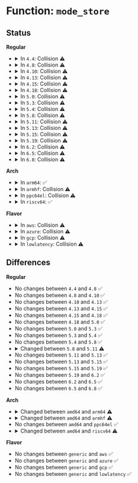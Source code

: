 # Function: <code>mode_store</code>

## Status
<b>Regular</b>
<ul>
<li>
<details>
<summary>In <code>4.4</code>: Collision ⚠️</summary>

```c
ssize_t mode_store(struct device *dev, struct device_attribute *attr, const char *buf, size_t len);
```

**Collision:** Static-Static Collision

**Inline:** No

**Transformation:** False

**Instances:**

```
In drivers/nvdimm/pfn_devs.c (ffffffff815a1e70)
Location: drivers/nvdimm/pfn_devs.c:71
Inline: False
```
```
In drivers/thermal/thermal_core.c (ffffffff81683340)
Location: drivers/thermal/thermal_core.c:631
Inline: False
```
**Symbols:**

```
ffffffff815a1e70-ffffffff815a207c: mode_store (STB_LOCAL)
ffffffff81683340-ffffffff816833c4: mode_store (STB_LOCAL)
```
</details>
</li>
<li>
<details>
<summary>In <code>4.8</code>: Collision ⚠️</summary>

```c
ssize_t mode_store(struct device *dev, struct device_attribute *attr, const char *buf, size_t len);
```

**Collision:** Static-Static Collision

**Inline:** No

**Transformation:** False

**Instances:**

```
In drivers/nvdimm/pfn_devs.c (ffffffff815f8050)
Location: drivers/nvdimm/pfn_devs.c:72
Inline: False
```
```
In drivers/thermal/thermal_core.c (ffffffff816e4830)
Location: drivers/thermal/thermal_core.c:631
Inline: False
```
**Symbols:**

```
ffffffff815f8050-ffffffff815f8227: mode_store (STB_LOCAL)
ffffffff816e4830-ffffffff816e48b4: mode_store (STB_LOCAL)
```
</details>
</li>
<li>
<details>
<summary>In <code>4.10</code>: Collision ⚠️</summary>

```c
ssize_t mode_store(struct device *dev, struct device_attribute *attr, const char *buf, size_t len);
```

**Collision:** Static-Static Collision

**Inline:** No

**Transformation:** False

**Instances:**

```
In drivers/nvdimm/pfn_devs.c (ffffffff816262c0)
Location: drivers/nvdimm/pfn_devs.c:72
Inline: False
```
```
In drivers/thermal/thermal_sysfs.c (ffffffff81718da0)
Location: drivers/thermal/thermal_sysfs.c:69
Inline: False
```
**Symbols:**

```
ffffffff816262c0-ffffffff81626497: mode_store (STB_LOCAL)
ffffffff81718da0-ffffffff81718e24: mode_store (STB_LOCAL)
```
</details>
</li>
<li>
<details>
<summary>In <code>4.13</code>: Collision ⚠️</summary>

```c
ssize_t mode_store(struct device *dev, struct device_attribute *attr, const char *buf, size_t len);
```

**Collision:** Static-Static Collision

**Inline:** No

**Transformation:** False

**Instances:**

```
In drivers/nvdimm/pfn_devs.c (ffffffff8163b480)
Location: drivers/nvdimm/pfn_devs.c:72
Inline: False
```
```
In drivers/thermal/thermal_sysfs.c (ffffffff81731040)
Location: drivers/thermal/thermal_sysfs.c:69
Inline: False
```
**Symbols:**

```
ffffffff8163b480-ffffffff8163b64d: mode_store (STB_LOCAL)
ffffffff81731040-ffffffff817310c2: mode_store (STB_LOCAL)
```
</details>
</li>
<li>
<details>
<summary>In <code>4.15</code>: Collision ⚠️</summary>

```c
ssize_t mode_store(struct device *dev, struct device_attribute *attr, const char *buf, size_t len);
```

**Collision:** Static-Static Collision

**Inline:** No

**Transformation:** False

**Instances:**

```
In drivers/nvdimm/pfn_devs.c (ffffffff816a41f0)
Location: drivers/nvdimm/pfn_devs.c:72
Inline: False
```
```
In drivers/thermal/thermal_sysfs.c (ffffffff817a20d0)
Location: drivers/thermal/thermal_sysfs.c:69
Inline: False
```
**Symbols:**

```
ffffffff816a41f0-ffffffff816a43bd: mode_store (STB_LOCAL)
ffffffff817a20d0-ffffffff817a2156: mode_store (STB_LOCAL)
```
</details>
</li>
<li>
<details>
<summary>In <code>4.18</code>: Collision ⚠️</summary>

```c
ssize_t mode_store(struct device *dev, struct device_attribute *attr, const char *buf, size_t len);
```

**Collision:** Static-Static Collision

**Inline:** No

**Transformation:** False

**Instances:**

```
In drivers/nvdimm/pfn_devs.c (ffffffff816e03a0)
Location: drivers/nvdimm/pfn_devs.c:72
Inline: False
```
```
In drivers/thermal/thermal_sysfs.c (ffffffff817e9730)
Location: drivers/thermal/thermal_sysfs.c:67
Inline: False
```
**Symbols:**

```
ffffffff816e03a0-ffffffff816e0593: mode_store (STB_LOCAL)
ffffffff817e9730-ffffffff817e97bd: mode_store (STB_LOCAL)
```
</details>
</li>
<li>
<details>
<summary>In <code>5.0</code>: Collision ⚠️</summary>

```c
ssize_t mode_store(struct device *dev, struct device_attribute *attr, const char *buf, size_t len);
```

**Collision:** Static-Static Collision

**Inline:** No

**Transformation:** False

**Instances:**

```
In drivers/nvdimm/pfn_devs.c (ffffffff81702760)
Location: drivers/nvdimm/pfn_devs.c:72
Inline: False
```
```
In drivers/thermal/thermal_sysfs.c (ffffffff818155e0)
Location: drivers/thermal/thermal_sysfs.c:67
Inline: False
```
**Symbols:**

```
ffffffff81702760-ffffffff81702953: mode_store (STB_LOCAL)
ffffffff818155e0-ffffffff8181566d: mode_store (STB_LOCAL)
```
</details>
</li>
<li>
<details>
<summary>In <code>5.3</code>: Collision ⚠️</summary>

```c
ssize_t mode_store(struct device *dev, struct device_attribute *attr, const char *buf, size_t len);
```

**Collision:** Static-Static Collision

**Inline:** No

**Transformation:** False

**Instances:**

```
In drivers/nvdimm/pfn_devs.c (ffffffff8173c600)
Location: drivers/nvdimm/pfn_devs.c:64
Inline: False
```
```
In drivers/thermal/thermal_sysfs.c (ffffffff81857800)
Location: drivers/thermal/thermal_sysfs.c:67
Inline: False
```
**Symbols:**

```
ffffffff8173c600-ffffffff8173c7f5: mode_store (STB_LOCAL)
ffffffff81857800-ffffffff8185788d: mode_store (STB_LOCAL)
```
</details>
</li>
<li>
<details>
<summary>In <code>5.4</code>: Collision ⚠️</summary>

```c
ssize_t mode_store(struct device *dev, struct device_attribute *attr, const char *buf, size_t len);
```

**Collision:** Static-Static Collision

**Inline:** No

**Transformation:** False

**Instances:**

```
In drivers/nvdimm/pfn_devs.c (ffffffff817602f0)
Location: drivers/nvdimm/pfn_devs.c:64
Inline: False
```
```
In drivers/thermal/thermal_sysfs.c (ffffffff818892b0)
Location: drivers/thermal/thermal_sysfs.c:67
Inline: False
```
**Symbols:**

```
ffffffff817602f0-ffffffff817604e5: mode_store (STB_LOCAL)
ffffffff818892b0-ffffffff8188933d: mode_store (STB_LOCAL)
```
</details>
</li>
<li>
<details>
<summary>In <code>5.8</code>: Collision ⚠️</summary>

```c
ssize_t mode_store(struct device *dev, struct device_attribute *attr, const char *buf, size_t len);
```

**Collision:** Static-Static Collision

**Inline:** No

**Transformation:** False

**Instances:**

```
In drivers/nvdimm/pfn_devs.c (ffffffff8181fdf0)
Location: drivers/nvdimm/pfn_devs.c:53
Inline: False
```
```
In drivers/thermal/thermal_sysfs.c (ffffffff81957cb0)
Location: drivers/thermal/thermal_sysfs.c:67
Inline: False
```
**Symbols:**

```
ffffffff8181fdf0-ffffffff8181ffe5: mode_store (STB_LOCAL)
ffffffff81957cb0-ffffffff81957d40: mode_store (STB_LOCAL)
```
</details>
</li>
<li>
<details>
<summary>In <code>5.11</code>: Collision ⚠️</summary>

```c
ssize_t mode_store(struct kobject *kobj, struct kobj_attribute *attr, const char *buf, size_t count);
```

**Collision:** Static-Static Collision

**Inline:** No

**Transformation:** False

**Instances:**

```
In kernel/reboot.c (ffffffff810d3050)
Location: kernel/reboot.c:644
Inline: False
```
```
In drivers/nvdimm/pfn_devs.c (ffffffff8182ed20)
Location: drivers/nvdimm/pfn_devs.c:53
Inline: False
```
```
In drivers/thermal/thermal_sysfs.c (ffffffff8195d2d0)
Location: drivers/thermal/thermal_sysfs.c:58
Inline: False
```
**Symbols:**

```
ffffffff810d3050-ffffffff810d315d: mode_store (STB_LOCAL)
ffffffff8182ed20-ffffffff8182ef15: mode_store (STB_LOCAL)
ffffffff8195d2d0-ffffffff8195d348: mode_store (STB_LOCAL)
```
</details>
</li>
<li>
<details>
<summary>In <code>5.13</code>: Collision ⚠️</summary>

```c
ssize_t mode_store(struct kobject *kobj, struct kobj_attribute *attr, const char *buf, size_t count);
```

**Collision:** Static-Static Collision

**Inline:** No

**Transformation:** False

**Instances:**

```
In kernel/reboot.c (ffffffff810d4d50)
Location: kernel/reboot.c:644
Inline: False
```
```
In drivers/nvdimm/pfn_devs.c (ffffffff81811ff0)
Location: drivers/nvdimm/pfn_devs.c:53
Inline: False
```
```
In drivers/thermal/thermal_sysfs.c (ffffffff819401b0)
Location: drivers/thermal/thermal_sysfs.c:58
Inline: False
```
**Symbols:**

```
ffffffff810d4d50-ffffffff810d4e41: mode_store (STB_LOCAL)
ffffffff81811ff0-ffffffff818121c1: mode_store (STB_LOCAL)
ffffffff819401b0-ffffffff8194022f: mode_store (STB_LOCAL)
```
</details>
</li>
<li>
<details>
<summary>In <code>5.15</code>: Collision ⚠️</summary>

```c
ssize_t mode_store(struct kobject *kobj, struct kobj_attribute *attr, const char *buf, size_t count);
```

**Collision:** Static-Static Collision

**Inline:** No

**Transformation:** False

**Instances:**

```
In kernel/reboot.c (ffffffff810e7f40)
Location: kernel/reboot.c:723
Inline: False
```
```
In drivers/nvdimm/pfn_devs.c (ffffffff8189c610)
Location: drivers/nvdimm/pfn_devs.c:53
Inline: False
```
```
In drivers/thermal/thermal_sysfs.c (ffffffff819e4ad0)
Location: drivers/thermal/thermal_sysfs.c:58
Inline: False
```
**Symbols:**

```
ffffffff810e7f40-ffffffff810e8031: mode_store (STB_LOCAL)
ffffffff8189c610-ffffffff8189c7de: mode_store (STB_LOCAL)
ffffffff819e4ad0-ffffffff819e4b4f: mode_store (STB_LOCAL)
```
</details>
</li>
<li>
<details>
<summary>In <code>5.19</code>: Collision ⚠️</summary>

```c
ssize_t mode_store(struct kobject *kobj, struct kobj_attribute *attr, const char *buf, size_t count);
```

**Collision:** Static-Static Collision

**Inline:** No

**Transformation:** False

**Instances:**

```
In kernel/reboot.c (ffffffff81102360)
Location: kernel/reboot.c:1095
Inline: False
```
```
In drivers/nvdimm/pfn_devs.c (ffffffff819e5ef0)
Location: drivers/nvdimm/pfn_devs.c:52
Inline: False
```
```
In drivers/thermal/thermal_sysfs.c (ffffffff81b49cd0)
Location: drivers/thermal/thermal_sysfs.c:58
Inline: False
```
**Symbols:**

```
ffffffff81102360-ffffffff81102460: mode_store (STB_LOCAL)
ffffffff819e5ef0-ffffffff819e609c: mode_store (STB_LOCAL)
ffffffff81b49cd0-ffffffff81b49d65: mode_store (STB_LOCAL)
```
</details>
</li>
<li>
<details>
<summary>In <code>6.2</code>: Collision ⚠️</summary>

```c
ssize_t mode_store(struct kobject *kobj, struct kobj_attribute *attr, const char *buf, size_t count);
```

**Collision:** Static-Static Collision

**Inline:** No

**Transformation:** False

**Instances:**

```
In kernel/reboot.c (ffffffff81127650)
Location: kernel/reboot.c:1112
Inline: False
```
```
In drivers/nvdimm/pfn_devs.c (ffffffff81b61e70)
Location: drivers/nvdimm/pfn_devs.c:54
Inline: False
```
```
In drivers/thermal/thermal_sysfs.c (ffffffff81ce1470)
Location: drivers/thermal/thermal_sysfs.c:62
Inline: False
```
**Symbols:**

```
ffffffff81127650-ffffffff81127750: mode_store (STB_LOCAL)
ffffffff81b61e70-ffffffff81b62026: mode_store (STB_LOCAL)
ffffffff81ce1470-ffffffff81ce1505: mode_store (STB_LOCAL)
```
</details>
</li>
<li>
<details>
<summary>In <code>6.5</code>: Collision ⚠️</summary>

```c
ssize_t mode_store(struct kobject *kobj, struct kobj_attribute *attr, const char *buf, size_t count);
```

**Collision:** Static-Static Collision

**Inline:** No

**Transformation:** False

**Instances:**

```
In kernel/reboot.c (ffffffff81134af0)
Location: kernel/reboot.c:1112
Inline: False
```
```
In drivers/nvdimm/pfn_devs.c (ffffffff81bb5470)
Location: drivers/nvdimm/pfn_devs.c:54
Inline: False
```
```
In drivers/thermal/thermal_sysfs.c (ffffffff81d496e0)
Location: drivers/thermal/thermal_sysfs.c:62
Inline: False
```
**Symbols:**

```
ffffffff81134af0-ffffffff81134bf0: mode_store (STB_LOCAL)
ffffffff81bb5470-ffffffff81bb562f: mode_store (STB_LOCAL)
ffffffff81d496e0-ffffffff81d49775: mode_store (STB_LOCAL)
```
</details>
</li>
<li>
<details>
<summary>In <code>6.8</code>: Collision ⚠️</summary>

```c
ssize_t mode_store(struct kobject *kobj, struct kobj_attribute *attr, const char *buf, size_t count);
```

**Collision:** Static-Static Collision

**Inline:** No

**Transformation:** False

**Instances:**

```
In kernel/reboot.c (ffffffff8113fae0)
Location: kernel/reboot.c:1135
Inline: False
```
```
In drivers/nvdimm/pfn_devs.c (ffffffff81c099f0)
Location: drivers/nvdimm/pfn_devs.c:54
Inline: False
```
```
In drivers/thermal/thermal_sysfs.c (ffffffff81e004f0)
Location: drivers/thermal/thermal_sysfs.c:62
Inline: False
```
**Symbols:**

```
ffffffff8113fae0-ffffffff8113fbe0: mode_store (STB_LOCAL)
ffffffff81c099f0-ffffffff81c09baf: mode_store (STB_LOCAL)
ffffffff81e004f0-ffffffff81e00585: mode_store (STB_LOCAL)
```
</details>
</li>
</ul>
<b>Arch</b>
<ul>
<li>
<details>
<summary>In <code>arm64</code>: ✅</summary>

```c
ssize_t mode_store(struct device *dev, struct device_attribute *attr, const char *buf, size_t count);
```

**Collision:** Unique Static

**Inline:** No

**Transformation:** False

**Instances:**

```
In drivers/thermal/thermal_sysfs.c (ffff800010ad6b10)
Location: drivers/thermal/thermal_sysfs.c:67
Inline: False
```
**Symbols:**

```
ffff800010ad6b10-ffff800010ad6bb8: mode_store (STB_LOCAL)
```
</details>
</li>
<li>
<details>
<summary>In <code>armhf</code>: Collision ⚠️</summary>

```c
ssize_t mode_store(struct device *dev, struct device_attribute *attr, const char *buf, size_t n);
```

**Collision:** Static-Static Collision

**Inline:** No

**Transformation:** False

**Instances:**

```
In drivers/usb/musb/musb_core.c (c0b65300)
Location: drivers/usb/musb/musb_core.c:1734
Inline: False
```
```
In drivers/thermal/thermal_sysfs.c (c0bb71a8)
Location: drivers/thermal/thermal_sysfs.c:67
Inline: False
```
**Symbols:**

```
c0b65300-c0b65424: mode_store (STB_LOCAL)
c0bb71a8-c0bb7244: mode_store (STB_LOCAL)
```
</details>
</li>
<li>
<details>
<summary>In <code>ppc64el</code>: Collision ⚠️</summary>

```c
ssize_t mode_store(struct device *dev, struct device_attribute *attr, const char *buf, size_t len);
```

**Collision:** Static-Static Collision

**Inline:** No

**Transformation:** False

**Instances:**

```
In drivers/nvdimm/pfn_devs.c (c000000000a154c0)
Location: drivers/nvdimm/pfn_devs.c:64
Inline: False
```
```
In drivers/thermal/thermal_sysfs.c (c000000000bbcf80)
Location: drivers/thermal/thermal_sysfs.c:67
Inline: False
```
**Symbols:**

```
c000000000a154c0-c000000000a15758: mode_store (STB_LOCAL)
c000000000bbcf80-c000000000bbd128: mode_store (STB_LOCAL)
```
</details>
</li>
<li>
<details>
<summary>In <code>riscv64</code>: ✅</summary>

```c
ssize_t mode_store(struct device *dev, struct device_attribute *attr, const char *buf, size_t count);
```

**Collision:** Unique Static

**Inline:** No

**Transformation:** False

**Instances:**

```
In drivers/thermal/thermal_sysfs.c (ffffffe0006d1bde)
Location: drivers/thermal/thermal_sysfs.c:67
Inline: False
```
**Symbols:**

```
ffffffe0006d1bde-ffffffe0006d1c68: mode_store (STB_LOCAL)
```
</details>
</li>
</ul>
<b>Flavor</b>
<ul>
<li>
<details>
<summary>In <code>aws</code>: Collision ⚠️</summary>

```c
ssize_t mode_store(struct device *dev, struct device_attribute *attr, const char *buf, size_t len);
```

**Collision:** Static-Static Collision

**Inline:** No

**Transformation:** False

**Instances:**

```
In drivers/nvdimm/pfn_devs.c (ffffffff817149e0)
Location: drivers/nvdimm/pfn_devs.c:64
Inline: False
```
```
In drivers/thermal/thermal_sysfs.c (ffffffff8182f130)
Location: drivers/thermal/thermal_sysfs.c:67
Inline: False
```
**Symbols:**

```
ffffffff817149e0-ffffffff81714bd5: mode_store (STB_LOCAL)
ffffffff8182f130-ffffffff8182f1bd: mode_store (STB_LOCAL)
```
</details>
</li>
<li>
<details>
<summary>In <code>azure</code>: Collision ⚠️</summary>

```c
ssize_t mode_store(struct device *dev, struct device_attribute *attr, const char *buf, size_t len);
```

**Collision:** Static-Static Collision

**Inline:** No

**Transformation:** False

**Instances:**

```
In drivers/nvdimm/pfn_devs.c (ffffffff816e8460)
Location: drivers/nvdimm/pfn_devs.c:64
Inline: False
```
```
In drivers/thermal/thermal_sysfs.c (ffffffff817f67c0)
Location: drivers/thermal/thermal_sysfs.c:67
Inline: False
```
**Symbols:**

```
ffffffff816e8460-ffffffff816e8655: mode_store (STB_LOCAL)
ffffffff817f67c0-ffffffff817f684d: mode_store (STB_LOCAL)
```
</details>
</li>
<li>
<details>
<summary>In <code>gcp</code>: Collision ⚠️</summary>

```c
ssize_t mode_store(struct device *dev, struct device_attribute *attr, const char *buf, size_t len);
```

**Collision:** Static-Static Collision

**Inline:** No

**Transformation:** False

**Instances:**

```
In drivers/nvdimm/pfn_devs.c (ffffffff817537b0)
Location: drivers/nvdimm/pfn_devs.c:64
Inline: False
```
```
In drivers/thermal/thermal_sysfs.c (ffffffff8187e760)
Location: drivers/thermal/thermal_sysfs.c:67
Inline: False
```
**Symbols:**

```
ffffffff817537b0-ffffffff817539a5: mode_store (STB_LOCAL)
ffffffff8187e760-ffffffff8187e7ed: mode_store (STB_LOCAL)
```
</details>
</li>
<li>
<details>
<summary>In <code>lowlatency</code>: Collision ⚠️</summary>

```c
ssize_t mode_store(struct device *dev, struct device_attribute *attr, const char *buf, size_t len);
```

**Collision:** Static-Static Collision

**Inline:** No

**Transformation:** False

**Instances:**

```
In drivers/nvdimm/pfn_devs.c (ffffffff8176ec20)
Location: drivers/nvdimm/pfn_devs.c:64
Inline: False
```
```
In drivers/thermal/thermal_sysfs.c (ffffffff8189a1e0)
Location: drivers/thermal/thermal_sysfs.c:67
Inline: False
```
**Symbols:**

```
ffffffff8176ec20-ffffffff8176ee15: mode_store (STB_LOCAL)
ffffffff8189a1e0-ffffffff8189a26d: mode_store (STB_LOCAL)
```
</details>
</li>
</ul>

## Differences
<b>Regular</b>
<ul>
<li>
No changes between <code>4.4</code> and <code>4.8</code> ✅
</li>
<li>
No changes between <code>4.8</code> and <code>4.10</code> ✅
</li>
<li>
No changes between <code>4.10</code> and <code>4.13</code> ✅
</li>
<li>
No changes between <code>4.13</code> and <code>4.15</code> ✅
</li>
<li>
No changes between <code>4.15</code> and <code>4.18</code> ✅
</li>
<li>
No changes between <code>4.18</code> and <code>5.0</code> ✅
</li>
<li>
No changes between <code>5.0</code> and <code>5.3</code> ✅
</li>
<li>
No changes between <code>5.3</code> and <code>5.4</code> ✅
</li>
<li>
No changes between <code>5.4</code> and <code>5.8</code> ✅
</li>
<li>
<details>
<summary>Changed between <code>5.8</code> and <code>5.11</code> ⚠️</summary>
<ul>
<li>
<b>Param added. </b>
<code>struct kobject *kobj</code>
</li>
<li>
<b>Param added. </b>
<code>size_t count</code>
</li>
<li>
<b>Param removed. </b>
<code>struct device *dev</code>
</li>
<li>
<b>Param removed. </b>
<code>size_t len</code>
</li>
<li>
<b>Param type changed. </b>
<code>struct device_attribute *attr</code> ➡️ <code>struct kobj_attribute *attr</code>
</li>
</ul>
</details>
</li>
<li>
No changes between <code>5.11</code> and <code>5.13</code> ✅
</li>
<li>
No changes between <code>5.13</code> and <code>5.15</code> ✅
</li>
<li>
No changes between <code>5.15</code> and <code>5.19</code> ✅
</li>
<li>
No changes between <code>5.19</code> and <code>6.2</code> ✅
</li>
<li>
No changes between <code>6.2</code> and <code>6.5</code> ✅
</li>
<li>
No changes between <code>6.5</code> and <code>6.8</code> ✅
</li>
</ul>
<b>Arch</b>
<ul>
<li>
<details>
<summary>Changed between <code>amd64</code> and <code>arm64</code> ⚠️</summary>
<ul>
<li>
<b>Param added. </b>
<code>size_t count</code>
</li>
<li>
<b>Param removed. </b>
<code>size_t len</code>
</li>
</ul>
</details>
</li>
<li>
<details>
<summary>Changed between <code>amd64</code> and <code>armhf</code> ⚠️</summary>
<ul>
<li>
<b>Param added. </b>
<code>size_t n</code>
</li>
<li>
<b>Param removed. </b>
<code>size_t len</code>
</li>
</ul>
</details>
</li>
<li>
No changes between <code>amd64</code> and <code>ppc64el</code> ✅
</li>
<li>
<details>
<summary>Changed between <code>amd64</code> and <code>riscv64</code> ⚠️</summary>
<ul>
<li>
<b>Param added. </b>
<code>size_t count</code>
</li>
<li>
<b>Param removed. </b>
<code>size_t len</code>
</li>
</ul>
</details>
</li>
</ul>
<b>Flavor</b>
<ul>
<li>
No changes between <code>generic</code> and <code>aws</code> ✅
</li>
<li>
No changes between <code>generic</code> and <code>azure</code> ✅
</li>
<li>
No changes between <code>generic</code> and <code>gcp</code> ✅
</li>
<li>
No changes between <code>generic</code> and <code>lowlatency</code> ✅
</li>
</ul>
